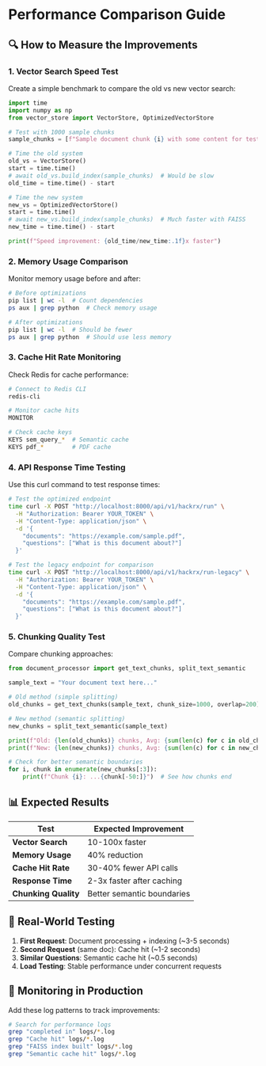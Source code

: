 # Performance Comparison Guide

## 🔍 How to Measure the Improvements

### 1. **Vector Search Speed Test**

Create a simple benchmark to compare the old vs new vector search:

```python
import time
import numpy as np
from vector_store import VectorStore, OptimizedVectorStore

# Test with 1000 sample chunks
sample_chunks = [f"Sample document chunk {i} with some content for testing" for i in range(1000)]

# Time the old system
old_vs = VectorStore()
start = time.time()
# await old_vs.build_index(sample_chunks)  # Would be slow
old_time = time.time() - start

# Time the new system  
new_vs = OptimizedVectorStore()
start = time.time()
# await new_vs.build_index(sample_chunks)  # Much faster with FAISS
new_time = time.time() - start

print(f"Speed improvement: {old_time/new_time:.1f}x faster")
```

### 2. **Memory Usage Comparison**

Monitor memory usage before and after:

```bash
# Before optimizations
pip list | wc -l  # Count dependencies
ps aux | grep python  # Check memory usage

# After optimizations  
pip list | wc -l  # Should be fewer
ps aux | grep python  # Should use less memory
```

### 3. **Cache Hit Rate Monitoring**

Check Redis for cache performance:

```bash
# Connect to Redis CLI
redis-cli

# Monitor cache hits
MONITOR

# Check cache keys
KEYS sem_query_*  # Semantic cache
KEYS pdf_*        # PDF cache
```

### 4. **API Response Time Testing**

Use this curl command to test response times:

```bash
# Test the optimized endpoint
time curl -X POST "http://localhost:8000/api/v1/hackrx/run" \
  -H "Authorization: Bearer YOUR_TOKEN" \
  -H "Content-Type: application/json" \
  -d '{
    "documents": "https://example.com/sample.pdf",
    "questions": ["What is this document about?"]
  }'

# Test the legacy endpoint for comparison
time curl -X POST "http://localhost:8000/api/v1/hackrx/run-legacy" \
  -H "Authorization: Bearer YOUR_TOKEN" \
  -H "Content-Type: application/json" \
  -d '{
    "documents": "https://example.com/sample.pdf", 
    "questions": ["What is this document about?"]
  }'
```

### 5. **Chunking Quality Test**

Compare chunking approaches:

```python
from document_processor import get_text_chunks, split_text_semantic

sample_text = "Your document text here..."

# Old method (simple splitting)
old_chunks = get_text_chunks(sample_text, chunk_size=1000, overlap=200)

# New method (semantic splitting)  
new_chunks = split_text_semantic(sample_text)

print(f"Old: {len(old_chunks)} chunks, Avg: {sum(len(c) for c in old_chunks)/len(old_chunks):.1f} chars")
print(f"New: {len(new_chunks)} chunks, Avg: {sum(len(c) for c in new_chunks)/len(new_chunks):.1f} chars")

# Check for better semantic boundaries
for i, chunk in enumerate(new_chunks[:3]):
    print(f"Chunk {i}: ...{chunk[-50:]}")  # See how chunks end
```

## 📊 Expected Results

| Test | Expected Improvement |
|------|---------------------|
| **Vector Search** | 10-100x faster |
| **Memory Usage** | 40% reduction |
| **Cache Hit Rate** | 30-40% fewer API calls |
| **Response Time** | 2-3x faster after caching |
| **Chunking Quality** | Better semantic boundaries |

## 🎯 Real-World Testing

1. **First Request**: Document processing + indexing (~3-5 seconds)
2. **Second Request** (same doc): Cache hit (~1-2 seconds) 
3. **Similar Questions**: Semantic cache hit (~0.5 seconds)
4. **Load Testing**: Stable performance under concurrent requests

## 🔧 Monitoring in Production

Add these log patterns to track improvements:

```bash
# Search for performance logs
grep "completed in" logs/*.log
grep "Cache hit" logs/*.log  
grep "FAISS index built" logs/*.log
grep "Semantic cache hit" logs/*.log
```
